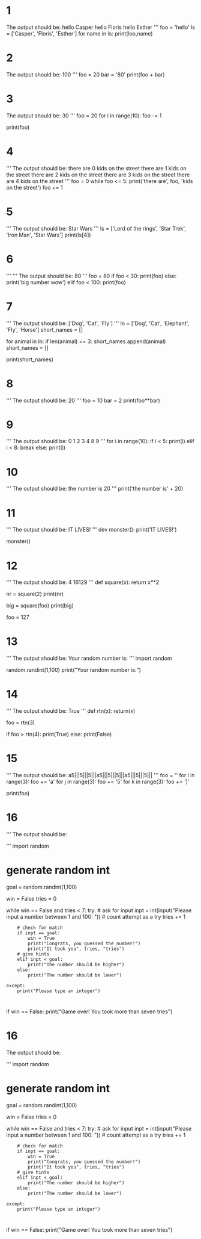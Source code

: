 
# 1
The output should be:
hello Casper
hello Floris
hello Esther
'''
foo = 'hello'
ls = ['Casper', 'Floris', 'Esther']
for name in ls:
	print(loo,name)


# 2
The output should be:
100
'''
foo = 20
bar = '80'
print(foo + bar)

# 3
The output should be:
30
'''
foo = 20
for i in range(10):
	foo -= 1

print(foo)

# 4
'''
The output should be:
there are 0 kids on the street
there are 1 kids on the street
there are 2 kids on the street
there are 3 kids on the street
there are 4 kids on the street
'''
foo = 0
while foo <= 5:
	print('there are', foo, 'kids on the street')
	foo += 1

# 5
'''
The output should be:
Star Wars
'''
ls = ['Lord of the rings', 'Star Trek', 'Iron Man', 'Star Wars']
print(ls[4])

# 6
'''
'''
The output should be:
80
'''
foo = 80
if foo < 30:
	print(foo)
else:
	print('big number wow')
elif foo < 100:
	print(foo)

# 7
'''
The output should be:
['Dog', 'Cat', 'Fly']
'''
ln = ['Dog', 'Cat', 'Elephant', 'Fly', 'Horse']
short_names = []

for animal in ln:
	if len(animal) == 3:
		short_names.append(animal)
	short_names = []

print(short_names)

# 8
'''
The output should be:
20
'''
foo = 10
bar = 2
print(foo**bar)

# 9
'''
The output should be:
0
1
2
3
4
8
9
'''
for i in range(10):
	if i < 5:
		print(i)
	elif i < 8:
		break
	else:
		print(i)

# 10
'''
The output should be:
the number is 20
'''
print('the number is' + 20)

# 11
'''
The output should be:
IT LIVES!
'''
dev monster():
	print('IT LIVES!')

monster()

# 12
'''
The output should be:
4
16129
'''
def square(x):
	return x**2

nr = square(2)
print(nr)

big = square(foo)
print(big)

foo = 127

# 13
'''
The output should be:
Your random number is: <insert random number here>
'''
import random

random.randint(1,100)
print("Your random number is:")

# 14
'''
The output should be:
True
'''
def rtn(x):
	return(x)

foo = rtn(3)

if foo > rtn(4):
	print(True)
else:
	print(False)

# 15
'''
The output should be:
a5|||5|||5|||a5|||5|||5|||a5|||5|||5|||
'''
foo = ''
for i in range(3):
	foo += 'a'
	for j in range(3):
		foo += '5'
	for k in range(3):
		foo += '|'

print(foo)

# 16
'''
The output should be:

'''
import random

# generate random int
goal = random.randint(1,100)

win = False
tries = 0

while win == False and tries < 7:
	try:
		# ask for input
		inpt = int(input("Please input a number between 1 and 100: "))
		# count attempt as a try
		tries += 1

		# check for match
		if inpt == goal:
			win = True
			print("Congrats, you guessed the number!")
			print("It took you", tries, "tries")
		# give hints
		elif inpt < goal:
			print("The number should be higher")
		else:
			print("The number should be lower")

	except:
		print("Please type an integer")

# 
if win == False:
	print("Game over! You took more than seven tries")



















# 16
The output should be:

'''
import random

# generate random int
goal = random.randint(1,100)

win = False
tries = 0

while win == False and tries < 7:
	try:
		# ask for input
		inpt = int(input("Please input a number between 1 and 100: "))
		# count attempt as a try
		tries += 1

		# check for match
		if inpt == goal:
			win = True
			print("Congrats, you guessed the number!")
			print("It took you", tries, "tries")
		# give hints
		elif inpt < goal:
			print("The number should be higher")
		else:
			print("The number should be lower")

	except:
		print("Please type an integer")

# 
if win == False:
	print("Game over! You took more than seven tries")